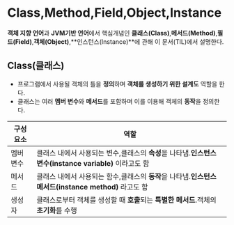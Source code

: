 # **Class**,**Method**,**Field**,**Object**,**Instance**

**객체 지향 언어**과 **JVM기반 언어**에서 핵심개념인 **클래스(Class)**,**메서드(Method)**,**필드(Field)**,**객체(Object)**,**인스턴스(Instance)**에 관해 이 문서(TIL)에서 설명한다.

## Class(클래스)
+ 프로그램에서 사용될 객체의 틀을 **정의**하며 **객체를 생성하기 위한 설계도** 역할을 한다.
+ 클래스는 여러 **멤버 변수**와 **메서드**를 포함하며 이를 이용해 객체의 **동작**을 정의한다.


|구성요소|역할|
|---|---|
|멤버 변수|클래스 내에서 사용되는 변수,클래스의 **속성**을 나타냄.**인스턴스 변수(instance variable)** 이라고도 함|
|메서드|클래스 내에서 사용되는 함수,클래스의 **동작**을 나타냄.**인스턴스 메서드(instance method)** 라고도 함|
|생성자|클래스로부터 객체를 생성할 때 **호출**되는 **특별한 메서드**.객체의 **초기화**를 수행|